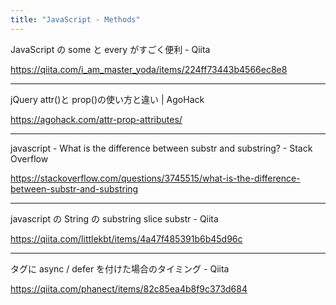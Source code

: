 ```yaml
---
title: "JavaScript - Methods"
---
```


JavaScript の some と every がすごく便利 - Qiita

https://qiita.com/i_am_master_yoda/items/224ff73443b4566ec8e8

---

jQuery attr()と prop()の使い方と違い | AgoHack

https://agohack.com/attr-prop-attributes/

---

javascript - What is the difference between substr and substring? - Stack Overflow

https://stackoverflow.com/questions/3745515/what-is-the-difference-between-substr-and-substring

---

javascript の String の substring slice substr - Qiita

https://qiita.com/littlekbt/items/4a47f485391b6b45d96c

---

タグに async / defer を付けた場合のタイミング - Qiita

https://qiita.com/phanect/items/82c85ea4b8f9c373d684

